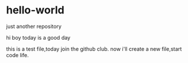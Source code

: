 # hello-world
just another repository

hi boy today is a good day

this is a test file,today join  the github club.
now i'll create a new file,start code life.
